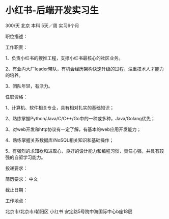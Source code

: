 # 小红书-后端开发实习生

300/天 北京 本科 5天／周 实习6个月

职位描述：

工作职责： 

1、负责小红书的搜推工程，支撑小红书最核心的社区业务。

 2、有业内大厂leader带队，有机会经历架构快速升级的过程，注重技术人才能力的培养。 

3、团队年轻，有活力。 

任职资格：

 1、计算机、软件相关专业，具有相对扎实的基础知识；

  2、熟练掌握Python/Java/C/C++/Go中的一种或多种，Java/Golang优先；  

3、对web开发和http协议有一定了解，有基本的web应用开发能力； 

 4、熟练掌握关系数据库/NoSQL相关知识和基础操作；  

5、有强烈的求知欲和进取心，良好的设计能力和编程习惯，责任心强，并具有较强的自驱学习能力。

投递要求：

简历要求： 中文

截止日期：

工作地点：

北京市/北京市/朝阳区 小红书 安定路5号院中海国际中心b座18层